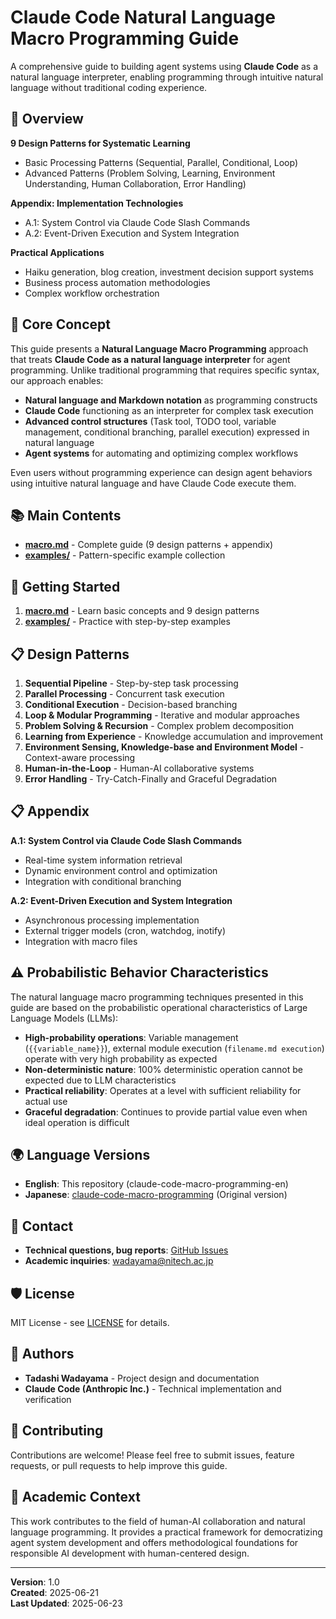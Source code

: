 # Claude Code Natural Language Macro Programming Guide

A comprehensive guide to building agent systems using **Claude Code** as a natural language interpreter, enabling programming through intuitive natural language without traditional coding experience.

## 🎯 Overview

**9 Design Patterns for Systematic Learning**
- Basic Processing Patterns (Sequential, Parallel, Conditional, Loop)
- Advanced Patterns (Problem Solving, Learning, Environment Understanding, Human Collaboration, Error Handling)

**Appendix: Implementation Technologies**
- A.1: System Control via Claude Code Slash Commands
- A.2: Event-Driven Execution and System Integration

**Practical Applications**
- Haiku generation, blog creation, investment decision support systems
- Business process automation methodologies
- Complex workflow orchestration

## 🤖 Core Concept

This guide presents a **Natural Language Macro Programming** approach that treats **Claude Code as a natural language interpreter** for agent programming. Unlike traditional programming that requires specific syntax, our approach enables:

- **Natural language and Markdown notation** as programming constructs
- **Claude Code** functioning as an interpreter for complex task execution
- **Advanced control structures** (Task tool, TODO tool, variable management, conditional branching, parallel execution) expressed in natural language
- **Agent systems** for automating and optimizing complex workflows

Even users without programming experience can design agent behaviors using intuitive natural language and have Claude Code execute them.

## 📚 Main Contents

- **[macro.md](./macro.md)** - Complete guide (9 design patterns + appendix)
- **[examples/](./examples/)** - Pattern-specific example collection

## 🚀 Getting Started

1. **[macro.md](./macro.md)** - Learn basic concepts and 9 design patterns
2. **[examples/](./examples/)** - Practice with step-by-step examples

## 📋 Design Patterns

1. **Sequential Pipeline** - Step-by-step task processing
2. **Parallel Processing** - Concurrent task execution
3. **Conditional Execution** - Decision-based branching
4. **Loop & Modular Programming** - Iterative and modular approaches
5. **Problem Solving & Recursion** - Complex problem decomposition
6. **Learning from Experience** - Knowledge accumulation and improvement
7. **Environment Sensing, Knowledge-base and Environment Model** - Context-aware processing
8. **Human-in-the-Loop** - Human-AI collaborative systems
9. **Error Handling** - Try-Catch-Finally and Graceful Degradation

## 📋 Appendix

**A.1: System Control via Claude Code Slash Commands**
- Real-time system information retrieval
- Dynamic environment control and optimization
- Integration with conditional branching

**A.2: Event-Driven Execution and System Integration**
- Asynchronous processing implementation
- External trigger models (cron, watchdog, inotify)
- Integration with macro files

## ⚠️ Probabilistic Behavior Characteristics

The natural language macro programming techniques presented in this guide are based on the probabilistic operational characteristics of Large Language Models (LLMs):

- **High-probability operations**: Variable management (`{{variable_name}}`), external module execution (`filename.md execution`) operate with very high probability as expected
- **Non-deterministic nature**: 100% deterministic operation cannot be expected due to LLM characteristics
- **Practical reliability**: Operates at a level with sufficient reliability for actual use
- **Graceful degradation**: Continues to provide partial value even when ideal operation is difficult

## 🌍 Language Versions

- **English**: This repository (claude-code-macro-programming-en)
- **Japanese**: [claude-code-macro-programming](https://github.com/wadayama/claude-code-macro-programming) (Original version)

## 📧 Contact

- **Technical questions, bug reports**: [GitHub Issues](../../issues)
- **Academic inquiries**: wadayama@nitech.ac.jp

## 🛡️ License

MIT License - see [LICENSE](./LICENSE) for details.

## 👥 Authors

- **Tadashi Wadayama** - Project design and documentation
- **Claude Code (Anthropic Inc.)** - Technical implementation and verification

## 🤝 Contributing

Contributions are welcome! Please feel free to submit issues, feature requests, or pull requests to help improve this guide.

## 📖 Academic Context

This work contributes to the field of human-AI collaboration and natural language programming. It provides a practical framework for democratizing agent system development and offers methodological foundations for responsible AI development with human-centered design.

---

**Version**: 1.0  
**Created**: 2025-06-21  
**Last Updated**: 2025-06-23